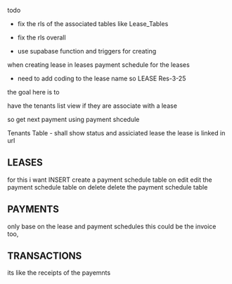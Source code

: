 todo

- fix the rls of the associated tables like Lease_Tables

- fix the rls overall

- use supabase function and triggers for creating

when creating lease in leases
payment schedule
for the leases

- need to add coding to the lease name so LEASE Res-3-25

the goal here is to

have the tenants list view
if they are associate with a lease

so get next payment using payment shcedule

Tenants Table - shall show status and assiciated lease
the lease is linked in url

## LEASES

for this i want
INSERT
create a payment schedule table
on edit edit the payment schedule table
on delete delete the payment schedule table

## PAYMENTS

only base on the lease and payment schedules
this could be the invoice too,

## TRANSACTIONS

its like the receipts of the payemnts

